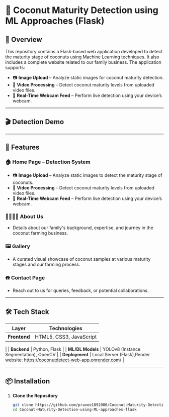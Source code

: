 # 🥥 Coconut Maturity Detection using ML Approaches (Flask)

## 🌟 Overview

This repository contains a Flask-based web application developed to detect the maturity stage of coconuts using Machine Learning techniques. It also includes a complete website related to our family business. The application supports:

- 📷 **Image Upload** – Analyze static images for coconut maturity detection.  
- 🎥 **Video Processing** – Detect coconut maturity levels from uploaded video files.  
- 📡 **Real-Time Webcam Feed** – Perform live detection using your device’s webcam.

---
## 🎬 Detection Demo

---
## 🚀 Features

### 🏠 Home Page – Detection System
- 📷 **Image Upload** – Analyze static images to detect the maturity stage of coconuts.
- 🎥 **Video Processing** – Detect coconut maturity levels from uploaded video files.
- 📡 **Real-Time Webcam Feed** – Perform live detection using your device’s webcam.

### 👨‍👩‍👧‍👦 About Us
- Details about our family's background, expertise, and journey in the coconut farming business.

### 🖼️ Gallery
- A curated visual showcase of coconut samples at various maturity stages and our farming process.

### ☎️ Contact Page
- Reach out to us for queries, feedback, or potential collaborations.

---

## 🛠️ Tech Stack

| Layer           | Technologies                             |
|------------------|------------------------------------------|
| **Frontend**     | HTML5, CSS3, JavaScript
|
| **Backend**      | Python, Flask                            |
| **ML/DL Models** | YOLOv8 (Instance Segmentation), OpenCV   |
| **Deployment**   | Local Server (Flask),Render website: https://coconutdetect-web-app.onrender.com/                 |

---

## 📦 Installation

1. **Clone the Repository**  
   ```bash
   git clone https://github.com/pravee1892000/Coconut-Maturity-Detection-using-ML-approaches-flask.git
   cd Coconut-Maturity-Detection-using-ML-approaches-flask
